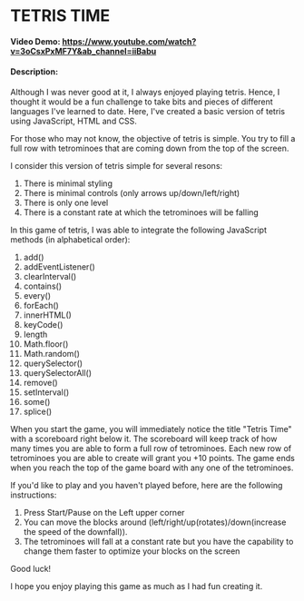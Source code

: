 # TETRIS TIME
#### Video Demo:  <https://www.youtube.com/watch?v=3oCsxPxMF7Y&ab_channel=iiBabu>
  
#### Description:
  
Although I was never good at it, I always enjoyed playing tetris. Hence, I thought it would be a fun challenge to take bits and pieces of different languages I've learned to date. Here, I've created a basic version of tetris using JavaScript, HTML and CSS. 
  

For those who may not know, the objective of tetris is simple. You try to fill a full row with tetrominoes that are coming down from the top of the screen. 

I consider this version of tetris simple for several resons:
1. There is minimal styling
2. There is minimal controls (only arrows up/down/left/right)
3. There is only one level
4. There is a constant rate at which the tetrominoes will be falling
  

In this game of tetris, I was able to integrate the following JavaScript methods (in alphabetical order):
1. add()
2. addEventListener()
3. clearInterval()
4. contains()
5. every()
6. forEach()
7. innerHTML()
8. keyCode()
9. length
10. Math.floor()
11. Math.random()
12. querySelector()
13. querySelectorAll()
14. remove()
15. setInterval()
16. some()
17. splice()

When you start the game, you will immediately notice the title "Tetris Time" with a scoreboard right below it. The scoreboard will keep track of how many times you are able to form a full row of tetrominoes. Each new row of tetrominoes you are able to create will grant you +10 points. The game ends when you reach the top of the game board with any one of the tetrominoes. 

If you'd like to play and you haven't played before, here are the following instructions:
1.  Press Start/Pause on the Left upper corner
2.  You can move the blocks around (left/right/up(rotates)/down(increase the speed of the downfall)).
3.  The tetrominoes will fall at a constant rate but you have the capability to change them faster to optimize your blocks on the screen

Good luck!

I hope you enjoy playing this game as much as I had fun creating it. 
